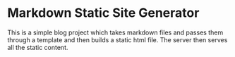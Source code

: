 # Markdown Static Site Generator

This is a simple blog project which takes markdown files and passes
them through a template and then builds a static html file. The server
then serves all the static content.


